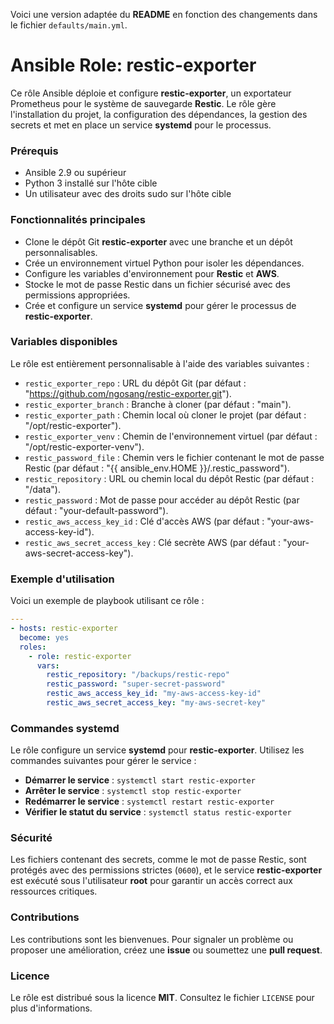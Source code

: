 Voici une version adaptée du **README** en fonction des changements dans le fichier `defaults/main.yml`.

# Ansible Role: restic-exporter

Ce rôle Ansible déploie et configure **restic-exporter**, un exportateur Prometheus pour le système de sauvegarde **Restic**. Le rôle gère l'installation du projet, la configuration des dépendances, la gestion des secrets et met en place un service **systemd** pour le processus.

### Prérequis

- Ansible 2.9 ou supérieur
- Python 3 installé sur l'hôte cible
- Un utilisateur avec des droits sudo sur l'hôte cible

### Fonctionnalités principales

- Clone le dépôt Git **restic-exporter** avec une branche et un dépôt personnalisables.
- Crée un environnement virtuel Python pour isoler les dépendances.
- Configure les variables d'environnement pour **Restic** et **AWS**.
- Stocke le mot de passe Restic dans un fichier sécurisé avec des permissions appropriées.
- Crée et configure un service **systemd** pour gérer le processus de **restic-exporter**.

### Variables disponibles

Le rôle est entièrement personnalisable à l'aide des variables suivantes :

- `restic_exporter_repo` : URL du dépôt Git (par défaut : "https://github.com/ngosang/restic-exporter.git").
- `restic_exporter_branch` : Branche à cloner (par défaut : "main").
- `restic_exporter_path` : Chemin local où cloner le projet (par défaut : "/opt/restic-exporter").
- `restic_exporter_venv` : Chemin de l'environnement virtuel (par défaut : "/opt/restic-exporter-venv").
- `restic_password_file` : Chemin vers le fichier contenant le mot de passe Restic (par défaut : "{{ ansible_env.HOME }}/.restic_password").
- `restic_repository` : URL ou chemin local du dépôt Restic (par défaut : "/data").
- `restic_password` : Mot de passe pour accéder au dépôt Restic (par défaut : "your-default-password").
- `restic_aws_access_key_id` : Clé d'accès AWS (par défaut : "your-aws-access-key-id").
- `restic_aws_secret_access_key` : Clé secrète AWS (par défaut : "your-aws-secret-access-key").

### Exemple d'utilisation

Voici un exemple de playbook utilisant ce rôle :

```yaml
---
- hosts: restic-exporter
  become: yes
  roles:
    - role: restic-exporter
      vars:
        restic_repository: "/backups/restic-repo"
        restic_password: "super-secret-password"
        restic_aws_access_key_id: "my-aws-access-key-id"
        restic_aws_secret_access_key: "my-aws-secret-key"
```

### Commandes systemd

Le rôle configure un service **systemd** pour **restic-exporter**. Utilisez les commandes suivantes pour gérer le service :

- **Démarrer le service** : `systemctl start restic-exporter`
- **Arrêter le service** : `systemctl stop restic-exporter`
- **Redémarrer le service** : `systemctl restart restic-exporter`
- **Vérifier le statut du service** : `systemctl status restic-exporter`

### Sécurité

Les fichiers contenant des secrets, comme le mot de passe Restic, sont protégés avec des permissions strictes (`0600`), et le service **restic-exporter** est exécuté sous l'utilisateur **root** pour garantir un accès correct aux ressources critiques.

### Contributions

Les contributions sont les bienvenues. Pour signaler un problème ou proposer une amélioration, créez une **issue** ou soumettez une **pull request**.

### Licence

Le rôle est distribué sous la licence **MIT**. Consultez le fichier `LICENSE` pour plus d'informations.
